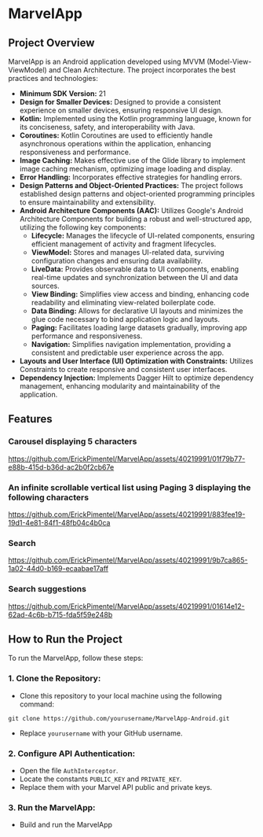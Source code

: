 # MarvelApp
## Project Overview
MarvelApp is an Android application developed using MVVM (Model-View-ViewModel) and Clean Architecture. The project incorporates the best practices and technologies:

- **Minimum SDK Version:** 21
- **Design for Smaller Devices:** Designed to provide a consistent experience on smaller devices, ensuring responsive UI design.
- **Kotlin:** Implemented using the Kotlin programming language, known for its conciseness, safety, and interoperability with Java.
- **Coroutines:** Kotlin Coroutines are used to efficiently handle asynchronous operations within the application, enhancing responsiveness and performance.
- **Image Caching:** Makes effective use of the Glide library to implement image caching mechanism, optimizing image loading and display.
- **Error Handling:** Incorporates effective strategies for handling errors.
- **Design Patterns and Object-Oriented Practices:** The project follows established design patterns and object-oriented programming principles to ensure maintainability and extensibility.
- **Android Architecture Components (AAC):** Utilizes Google's Android Architecture Components for building a robust and well-structured app, utilizing the following key components:
  - **Lifecycle:** Manages the lifecycle of UI-related components, ensuring efficient management of activity and fragment lifecycles.
  - **ViewModel:** Stores and manages UI-related data, surviving configuration changes and ensuring data availability.
  - **LiveData:** Provides observable data to UI components, enabling real-time updates and synchronization between the UI and data sources.
  - **View Binding:** Simplifies view access and binding, enhancing code readability and eliminating view-related boilerplate code.
  - **Data Binding:** Allows for declarative UI layouts and minimizes the glue code necessary to bind application logic and layouts.
  - **Paging:** Facilitates loading large datasets gradually, improving app performance and responsiveness.
  - **Navigation:** Simplifies navigation implementation, providing a consistent and predictable user experience across the app.
- **Layouts and User Interface (UI) Optimization with Constraints:** Utilizes Constraints to create responsive and consistent user interfaces.
- **Dependency Injection:** Implements Dagger Hilt to optimize dependency management, enhancing modularity and maintainability of the application.

## Features
### Carousel displaying 5 characters
https://github.com/ErickPimentel/MarvelApp/assets/40219991/01f79b77-e88b-415d-b36d-ac2b0f2cb67e

### An infinite scrollable vertical list using Paging 3 displaying the following characters
https://github.com/ErickPimentel/MarvelApp/assets/40219991/883fee19-19d1-4e81-84f1-48fb04c4b0ca

### Search
https://github.com/ErickPimentel/MarvelApp/assets/40219991/9b7ca865-1a02-44d0-b169-ecaabae17aff

### Search suggestions
https://github.com/ErickPimentel/MarvelApp/assets/40219991/01614e12-62ad-4c6b-b715-fda5f59e248b

## How to Run the Project
To run the MarvelApp, follow these steps:

### 1. Clone the Repository:
- Clone this repository to your local machine using the following command:
```
git clone https://github.com/yourusername/MarvelApp-Android.git
```
- Replace `yourusername` with your GitHub username.
### 2. Configure API Authentication:
- Open the file `AuthInterceptor`.
- Locate the constants `PUBLIC_KEY` and `PRIVATE_KEY`.
- Replace them with your Marvel API public and private keys.
### 3. Run the MarvelApp:
- Build and run the MarvelApp
